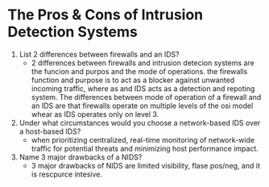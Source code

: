 # The Pros & Cons of Intrusion Detection Systems
1) List 2 differences between firewalls and an IDS?
    - 2 differences between firewalls and intrusion detecion systems are the funcion and purpos and the mode of operations.  the firewalls function and purpose is to act as a blocker against unwanted incoming traffic, where as and IDS acts as a detection and repoting system.  The differences between mode of operation of a firewall and an IDS are that firewalls operate on multiple levels of the osi model whear as IDS operates only on level 3.   
2) Under what circumstances would you choose a network-based IDS over a host-based IDS?
    - when prioritizing centralized, real-time monitoring of network-wide traffic for potential threats and minimizing host performance impact.
3) Name 3 major drawbacks of a NIDS?
    - 3 major drawbacks of NIDS are limited visibility, flase pos/neg, and it is rescpurce intesive.  